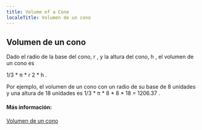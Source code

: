 ```yaml
---
title: Volume of a Cone
localeTitle: Volumen de un cono
---
```

## Volumen de un cono

Dado el radio de la base del cono, r , y la altura del cono, h , el volumen de un cono es

1/3 \* π \* r 2 \* h .

Por ejemplo, el volumen de un cono con un radio de su base de 8 unidades y una altura de 18 unidades es 1/3 \* π \* 8 \* 8 \* 18 = 1206.37 .

#### Más información:

[Volumen de un cono](https://www.varsitytutors.com/hotmath/hotmath_help/topics/volume-of-a-cone)